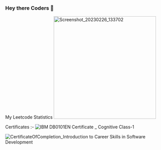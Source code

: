 ### Hey there Coders 👋
My Leetcode Statistics
<img width="325" alt="Screenshot_20230226_133702" src="https://user-images.githubusercontent.com/104620107/221412536-2614e1e6-7614-4ce6-bb9a-fa057d6fe851.png">


Certificates :-
![IBM DB0101EN Certificate _ Cognitive Class-1](https://user-images.githubusercontent.com/104620107/221412767-06042dd9-2a98-49d7-b0c1-5029e1ba51eb.jpg)

![CertificateOfCompletion_Introduction to Career Skills in Software Development](https://user-images.githubusercontent.com/104620107/221412884-be714dc4-94f7-44ce-8964-418e7d0f8a1a.jpg)


<!--
**Shashank-singh2002/Shashank-singh2002** is a ✨ _special_ ✨ repository because its `README.md` (this file) appears on your GitHub profile.

Here are some ideas to get you started:

- 🔭 I’m currently working on an application that tells ONE REP MAX of a person.
- 🌱 I’m currently learning JDBC.
- 👯 I’m looking to collaborate on JAVA BACKEND.
- 🤔 I’m looking for help with ...
- 💬 Ask me about JAVA related problems.
- 📫 How to reach me: https://www.linkedin.com/in/shashank-singh-4675a9202/
- 😄 Pronouns: ...
- ⚡ Fun fact: 
-->

